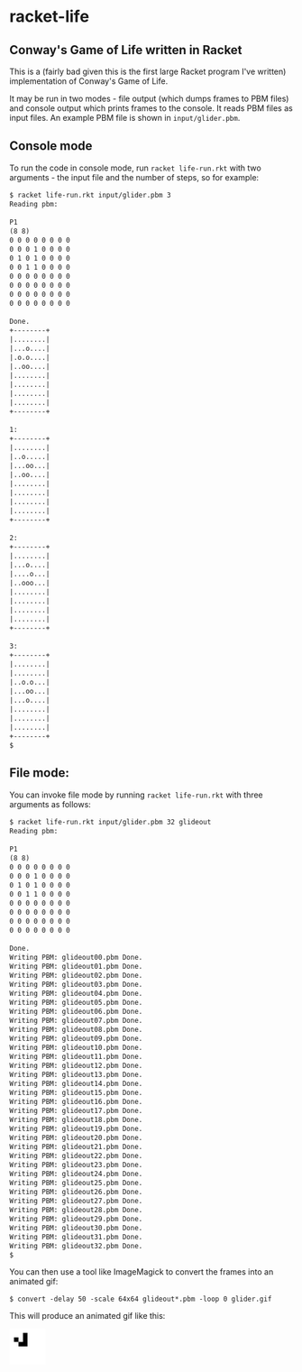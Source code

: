 # racket-life
## Conway's Game of Life written in Racket

This is a (fairly bad given this is the first large Racket program I've written) implementation of Conway's Game of Life.

It may be run in two modes - file output (which dumps frames to PBM files) and console output which prints frames to the console.  It reads PBM files as input files.  An example PBM file is shown in `input/glider.pbm`.

## Console mode

To run the code in console mode, run `racket life-run.rkt` with two arguments - the input file and the number of steps, so for example:

```
$ racket life-run.rkt input/glider.pbm 3
Reading pbm:

P1
(8 8)
0 0 0 0 0 0 0 0 
0 0 0 1 0 0 0 0 
0 1 0 1 0 0 0 0 
0 0 1 1 0 0 0 0 
0 0 0 0 0 0 0 0 
0 0 0 0 0 0 0 0 
0 0 0 0 0 0 0 0 
0 0 0 0 0 0 0 0 

Done.
+--------+
|........|
|...o....|
|.o.o....|
|..oo....|
|........|
|........|
|........|
|........|
+--------+

1:
+--------+
|........|
|..o.....|
|...oo...|
|..oo....|
|........|
|........|
|........|
|........|
+--------+

2:
+--------+
|........|
|...o....|
|....o...|
|..ooo...|
|........|
|........|
|........|
|........|
+--------+

3:
+--------+
|........|
|........|
|..o.o...|
|...oo...|
|...o....|
|........|
|........|
|........|
+--------+
$
```

## File mode:

You can invoke file mode by running `racket life-run.rkt` with three arguments as follows:

```
$ racket life-run.rkt input/glider.pbm 32 glideout
Reading pbm:

P1
(8 8)
0 0 0 0 0 0 0 0 
0 0 0 1 0 0 0 0 
0 1 0 1 0 0 0 0 
0 0 1 1 0 0 0 0 
0 0 0 0 0 0 0 0 
0 0 0 0 0 0 0 0 
0 0 0 0 0 0 0 0 
0 0 0 0 0 0 0 0 

Done.
Writing PBM: glideout00.pbm Done.
Writing PBM: glideout01.pbm Done.
Writing PBM: glideout02.pbm Done.
Writing PBM: glideout03.pbm Done.
Writing PBM: glideout04.pbm Done.
Writing PBM: glideout05.pbm Done.
Writing PBM: glideout06.pbm Done.
Writing PBM: glideout07.pbm Done.
Writing PBM: glideout08.pbm Done.
Writing PBM: glideout09.pbm Done.
Writing PBM: glideout10.pbm Done.
Writing PBM: glideout11.pbm Done.
Writing PBM: glideout12.pbm Done.
Writing PBM: glideout13.pbm Done.
Writing PBM: glideout14.pbm Done.
Writing PBM: glideout15.pbm Done.
Writing PBM: glideout16.pbm Done.
Writing PBM: glideout17.pbm Done.
Writing PBM: glideout18.pbm Done.
Writing PBM: glideout19.pbm Done.
Writing PBM: glideout20.pbm Done.
Writing PBM: glideout21.pbm Done.
Writing PBM: glideout22.pbm Done.
Writing PBM: glideout23.pbm Done.
Writing PBM: glideout24.pbm Done.
Writing PBM: glideout25.pbm Done.
Writing PBM: glideout26.pbm Done.
Writing PBM: glideout27.pbm Done.
Writing PBM: glideout28.pbm Done.
Writing PBM: glideout29.pbm Done.
Writing PBM: glideout30.pbm Done.
Writing PBM: glideout31.pbm Done.
Writing PBM: glideout32.pbm Done.
$ 
```

You can then use a tool like ImageMagick to convert the frames into an animated gif:

```
$ convert -delay 50 -scale 64x64 glideout*.pbm -loop 0 glider.gif
```

This will produce an animated gif like this:

![example animation](images/glider.gif)


